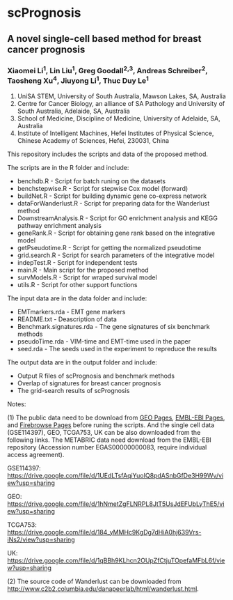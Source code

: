 # scPrognosis 
## A novel single-cell based method for breast cancer prognosis
### Xiaomei Li<sup>1</sup>, Lin Liu<sup>1</sup>, Greg Goodall<sup>2,3</sup>, Andreas Schreiber<sup>2</sup>, Taosheng Xu<sup>4</sup>, Jiuyong Li<sup>1</sup>, Thuc Duy Le<sup>1</sup>

1. UniSA STEM, University of South Australia, Mawson Lakes, SA, Australia
2. Centre for Cancer Biology, an alliance of SA Pathology and University of South Australia, Adelaide, SA, Australia
3. School of Medicine, Discipline of Medicine, University of Adelaide, SA, Australia
4. Institute of Intelligent Machines, Hefei Institutes of Physical Science, Chinese Academy of Sciences, Hefei, 230031, China

This repository includes the scripts and data of the proposed method. 

The scripts are in the R folder and include:

- benchdb.R - Script for batch runing on the datasets
- benchstepwise.R - Script for stepwise Cox model (forward)
- buildNet.R - Script for building dynamic gene co-express network
- dataForWanderlust.R - Script for preparing data for the Wanderlust method
- DownstreamAnalysis.R - Script for GO enrichment analysis and KEGG pathway enrichment analysis
- geneRank.R - Script for obtaining gene rank based on the integrative model
- getPseudotime.R - Script for getting the normalized pseudotime
- grid.search.R - Script for search parameters of the integrative model
- indepTest.R - Script for independent tests
- main.R - Main script for the proposed method
- survModels.R - Script for wraped survival model
- utils.R - Script for other support functions

The input data are in the data folder and include:
- EMTmarkers.rda - EMT gene markers
- README.txt - Deascription of data
- Benchmark.signatures.rda - The gene signatures of six benchmark methods
- pseudoTime.rda - VIM-time and EMT-time used in the paper
- seed.rda - The seeds used in the experiment to repreduce the results

The output data are in the output folder and include:
- Output R files of scPrognosis and benchmark methods
- Overlap of signatures for breast cancer prognosis
- The grid-search results of scPrognosis

Notes:

(1) The public data need to be download from [GEO Pages](https://www.ncbi.nlm.nih.gov/geo/), [EMBL-EBI Pages](https://www.ebi.ac.uk/ega/), and [Firebrowse Pages](http://firebrowse.org/) before runing the scripts. And the single cell data (GSE114397), GEO, TCGA753, UK can be also downloaded from the following links. The METABRIC data need download from the EMBL-EBI repository (Accession number EGAS00000000083, require individual access agreement).

GSE114397: https://drive.google.com/file/d/1UEdLTsfAqiYuoIQ8pdASnbGfDe3H99Wv/view?usp=sharing

GEO: https://drive.google.com/file/d/1hNmetZgFLNRPL8JtT5UsJdEFUbLyThE5/view?usp=sharing

TCGA753: https://drive.google.com/file/d/184_yMMHc9KgDg7dHiA0hj639Vrs-iNs2/view?usp=sharing

UK: https://drive.google.com/file/d/1qBBh9KLhcn2OUpZfCtjuTOpefaMFbL6f/view?usp=sharing

(2) The source code of Wanderlust can be downloaded from http://www.c2b2.columbia.edu/danapeerlab/html/wanderlust.html.
